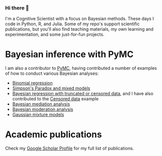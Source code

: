 ### Hi there 👋

I'm a Cognitive Scientist with a focus on Bayesian methods. These days I code in Python, R, and Julia. Some of my repo's support scientific publications, but you'll also find teaching materials, my own learning and experimentation, and some just-for-fun projects.

# Bayesian inference with PyMC
I am also a contributor to [PyMC](http://docs.pymc.io), having contributed a number of examples of how to conduct various Bayesian analyses:
- [Binomial regression](https://docs.pymc.io/en/v3/pymc-examples/examples/generalized_linear_models/GLM-binomial-regression.html)
- [Simpson's Paradox and mixed models](https://docs.pymc.io/en/v3/pymc-examples/examples/generalized_linear_models/GLM-simpsons-paradox.html)
- [Bayesian regression with truncated or censored data](https://docs.pymc.io/en/v3/pymc-examples/examples/generalized_linear_models/GLM-truncated-censored-regression.html), and I have also contributed to the [Censored data](https://docs.pymc.io/en/v3/pymc-examples/examples/survival_analysis/censored_data.html) example
- [Bayesian mediation analysis](https://docs.pymc.io/en/v3/pymc-examples/examples/case_studies/mediation_analysis.html)
- [Bayesian moderation analysis](https://docs.pymc.io/en/v3/pymc-examples/examples/case_studies/moderation_analysis.html)
- [Gaussian mixture models](https://docs.pymc.io/projects/examples/en/latest/mixture_models/gaussian_mixture_model.html)

# Academic publications
Check my [Google Scholar Profile](https://scholar.google.com/citations?hl=en&user=dGtTcrYAAAAJ) for my full list of publications.

<!--
**drbenvincent/drbenvincent** is a ✨ _special_ ✨ repository because its `README.md` (this file) appears on your GitHub profile.

Here are some ideas to get you started:

- 🔭 I’m currently working on ...
- 🌱 I’m currently learning ...
- 👯 I’m looking to collaborate on ...
- 🤔 I’m looking for help with ...
- 💬 Ask me about ...
- 📫 How to reach me: ...
- 😄 Pronouns: ...
- ⚡ Fun fact: ...
-->
